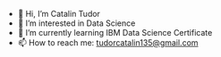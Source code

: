 - 👋 Hi, I’m Catalin Tudor
- 👀 I’m interested in Data Science
- 🌱 I’m currently learning IBM Data Science Certificate
- 📫 How to reach me: tudorcatalin135@gmail.com

<!---
tudorcatalin135/tudorcatalin135 is a ✨ special ✨ repository because its `README.md` (this file) appears on your GitHub profile.
You can click the Preview link to take a look at your changes.
--->
